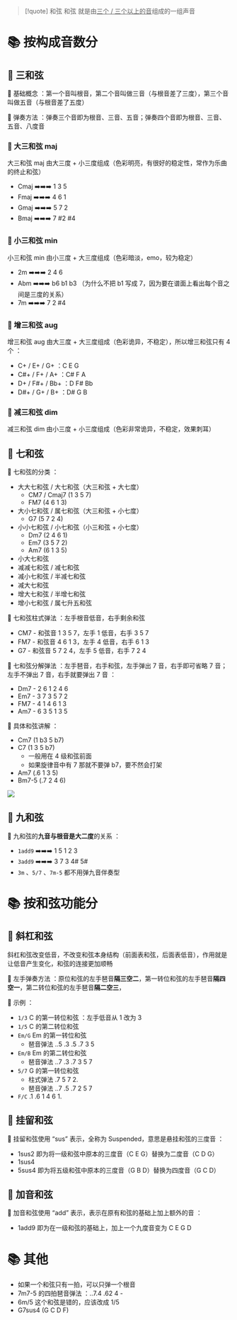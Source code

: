 
> [!quote] 和弦
> 和弦 就是由<u>三个 / 三个以上的音</u>组成的一组声音

# 📚 按构成音数分
## 📖 三和弦
🧩 基础概念 ：第一个音叫根音，第二个音叫做三音（与根音差了三度），第三个音叫做五音（与根音差了五度）

🧩 弹奏方法 ：弹奏三个音即为根音、三音、五音；弹奏四个音即为根音、三音、五音、八度音

### 📝 大三和弦 maj
大三和弦 maj 由大三度 + 小三度组成（色彩明亮，有很好的稳定性，常作为乐曲的终止和弦）
- Cmaj ➡️➡️➡️ 1 3 5
- Fmaj ➡️➡️➡️ 4 6 1
- Gmaj ➡️➡️➡️ 5 7 2
- Bmaj ➡️➡️➡️ 7 #2 #4

### 📝 小三和弦 min
小三和弦 min 由小三度 + 大三度组成（色彩暗淡，emo，较为稳定）
- 2m ➡️➡️➡️ 2 4 6
- Abm ➡️➡️➡️ b6 b1 b3 （为什么不把 b1 写成 7，因为要在谱面上看出每个音之间是三度的关系）
- 7m ➡️➡️➡️ 7 2 #4

### 📝 增三和弦 aug
增三和弦 aug 由大三度 + 大三度组成（色彩诡异，不稳定），所以增三和弦只有 4 个 ：
- C+ / E+ / G+ ：C E G
- C#+ / F+ / A+ ：C# F A
- D+ / F#+ / Bb+ ：D F# Bb
- D#+ / G+ / B+ ：D# G B

### 📝 减三和弦 dim
减三和弦 dim 由小三度 + 小三度组成（色彩非常诡异，不稳定，效果刺耳）

## 📖 七和弦
🧩 七和弦的分类 ：
- 大大七和弦 / 大七和弦（大三和弦 + 大七度）
	- CM7 / Cmaj7 (1 3 5 7)
	- FM7 (4 6 1 3)
- 大小七和弦 / 属七和弦（大三和弦 + 小七度）
	- G7 (5 7 2 4)
- 小小七和弦 / 小七和弦（小三和弦 + 小七度）
	- Dm7 (2 4 6 1)
	- Em7 (3 5 7 2)
	- Am7 (6 1 3 5)
- 小大七和弦
- 减减七和弦 / 减七和弦
- 减小七和弦 / 半减七和弦
- 减大七和弦
- 增大七和弦 / 半增七和弦
- 增小七和弦 / 属七升五和弦

🧩 七和弦柱式弹法 ：左手根音低音，右手剩余和弦
- CM7 - 和弦音 1 3 5 7，左手 1 低音，右手 3 5 7
- FM7 - 和弦音 4 6 1 3，左手 4 低音，右手 6 1 3
- G7 - 和弦音 5 7 2 4，左手 5 低音，右手 7 2 4

🧩 七和弦分解弹法 ：左手琶音，右手和弦，左手弹出 7 音，右手即可省略 7 音；左手不弹出 7 音，右手就要弹出 7 音 ：
- Dm7 - 2 6 1 2 4 6
- Em7 - 3 7 3 5 7 2
- FM7 - 4 1 4 6 1 3
- Am7 - 6 3 5 1 3 5

🧩 具体和弦讲解 ：
- Cm7 (1 b3 5 b7)
- C7 (1 3 5 b7)
	- 一般用在 4 级和弦前面
	- 如果旋律音中有 7 那就不要弹 b7，要不然会打架
- Am7 (.6 1 3 5)
- Bm7-5 (.7 2 4 6)

![](https://obsidian-1307744200.cos.ap-guangzhou.myqcloud.com/%E5%9B%BE%E7%89%87/20250517013705.png)

## 📖 九和弦
🧩 九和弦的**九音与根音是大二度**的关系 ：
- `1add9` ➡️➡️➡️ 1 5 1 2 3
- `3add9` ➡️➡️➡️ 3 7 3 4# 5#
- `3m` 、`5/7` 、`7m-5` 都不用弹九音伴奏型

# 📚 按和弦功能分
## 📖 斜杠和弦
斜杠和弦改变低音，不改变和弦本身结构（前面表和弦，后面表低音），作用就是让低音产生变化，和弦的连接更加顺畅

🧩 左手弹奏方法 ：原位和弦的左手琶音**隔三空二**，第一转位和弦的左手琶音**隔四空一**，第二转位和弦的左手琶音**隔二空三**，

🧩 示例 ：
- `1/3` C 的第一转位和弦 ：左手低音从 1 改为 3
- `1/5` C 的第二转位和弦
- `Em/G` Em 的第一转位和弦
	- 琶音弹法 ..5 .3 .5 .7 3 5
- `Em/B` Em 的第二转位和弦
	- 琶音弹法 ..7 .3 .7 3 5 7 
- `5/7` G 的第一转位和弦
	- 柱式弹法 .7 5 7 2.
	- 琶音弹法 ..7 .5 .7 2 5 7
- `F/C` .1 .6 1 4 6 1.

## 📖 挂留和弦
🧩 挂留和弦使用 “sus” 表示，全称为 Suspended，意思是悬挂和弦的三度音 ：
- 1sus2 即为将一级和弦中原本的三度音（C E G）替换为二度音（C D G）
- 1sus4
- 5sus4 即为将五级和弦中原本的三度音（G B D）替换为四度音（G C D）

## 📖 加音和弦
🧩 加音和弦使用 “add” 表示，表示在原有和弦的基础上加上额外的音 ：
- 1add9 即为在一级和弦的基础上，加上一个九度音变为 C E G D

# 📚 其他
- 如果一个和弦只有一拍，可以只弹一个根音
- 7m7-5 的四拍琶音弹法 ：..7.4 .62 4 -
- 6m/5 这个和弦是错的，应该改成 1/5
- G7sus4 (G C D F)


